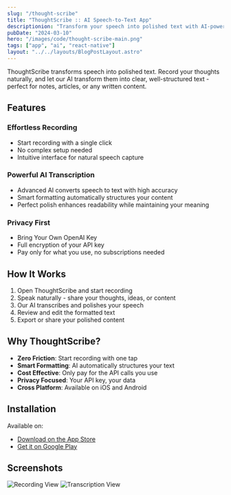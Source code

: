```yaml
---
slug: "/thought-scribe"
title: "ThoughtScribe :: AI Speech-to-Text App"
descriptionion: "Transform your speech into polished text with AI-powered transcription"
pubDate: "2024-03-10"
hero: "/images/code/thought-scribe-main.png"
tags: ["app", "ai", "react-native"]
layout: "../../layouts/BlogPostLayout.astro"
---
```


ThoughtScribe transforms speech into polished text. Record your thoughts naturally, and let our AI transform them into clear, well-structured text - perfect for notes, articles, or any written content.

## Features

### Effortless Recording

- Start recording with a single click
- No complex setup needed
- Intuitive interface for natural speech capture

### Powerful AI Transcription

- Advanced AI converts speech to text with high accuracy
- Smart formatting automatically structures your content
- Perfect polish enhances readability while maintaining your meaning

### Privacy First

- Bring Your Own OpenAI Key
- Full encryption of your API key
- Pay only for what you use, no subscriptions needed

## How It Works

1. Open ThoughtScribe and start recording
2. Speak naturally - share your thoughts, ideas, or content
3. Our AI transcribes and polishes your speech
4. Review and edit the formatted text
5. Export or share your polished content

## Why ThoughtScribe?

- **Zero Friction**: Start recording with one tap
- **Smart Formatting**: AI automatically structures your text
- **Cost Effective**: Only pay for the API calls you use
- **Privacy Focused**: Your API key, your data
- **Cross Platform**: Available on iOS and Android

## Installation

Available on:

- [Download on the App Store](https://apps.apple.com/app/thoughtscribe/id123456789)
- [Get it on Google Play](https://play.google.com/store/apps/details?id=com.thoughtscribe)

## Screenshots

<img alt="Recording View" src="/images/code/thought-scribe-record.png" />
<img alt="Transcription View" src="/images/code/thought-scribe-text.png" />
